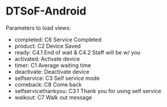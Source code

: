 # DTSoF-Android

Parameters to load views:

  - completed: C6 Service Completed
  - product: C2 Device Saved
  - ready: C4.1 End of wait & C4.2 Staff will be w/ you
  - activated: Activate device
  - timer: C1 Average waiting time
  - deactivate: Deactivate device
  - selfservice: C3 Self service mode
  - comeback: C8 Come back
  - selfservicethankyou: C3.1 Thank you for using self service
  - walkout: C7 Walk out message
